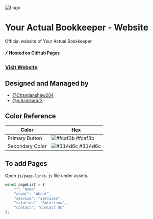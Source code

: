 
![Logo](https://yabookkeeper.com/assests/images/cropped-Final-Logo.png)


# Your Actual Bookkeeper - Website

Official website of Your Actual Bookkeeper

#### ⚡️ Hosted on GitHub Pages

### [Visit Website](https://yabookkeeper.com)


## Designed and Managed by 

- [@Chandanshaw004](https://www.github.com/Chandanshaw004)
- [@pritamkarar2](https://www.github.com/pritamkarar2)

## Color Reference

| Color             | Hex                                                                |
| ----------------- | ------------------------------------------------------------------ |
| Primary Button | ![#fcaf3b](https://via.placeholder.com/10/fcaf3b?text=+) #fcaf3b |
| Secondary Color | ![#314d6c](https://via.placeholder.com/10/314d6c?text=+) #314d6c |

## To add Pages

Open `js/page-links.js` file under assets.

```javascript
const pageList = {
    "": "Home",
    "about": "About",
    "service": "Services",
    "solution": "Solutions",
    "contact": "Contact Us"
};
```